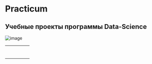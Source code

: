 # Practicum
## Учебные проекты программы Data-Science

![image](https://user-images.githubusercontent.com/111744291/233439683-9e00753f-67c9-4050-8840-dc4396095396.png)

|   |   |   |   |   |
|:-:|:-:|:-:|:-:|:-:|
|   |   |   |   |   |
|   |   |   |   |   |
|   |   |   |   |   |
|   |   |   |   |   |
|   |   |   |   |   |
|   |   |   |   |   |
|   |   |   |   |   |

